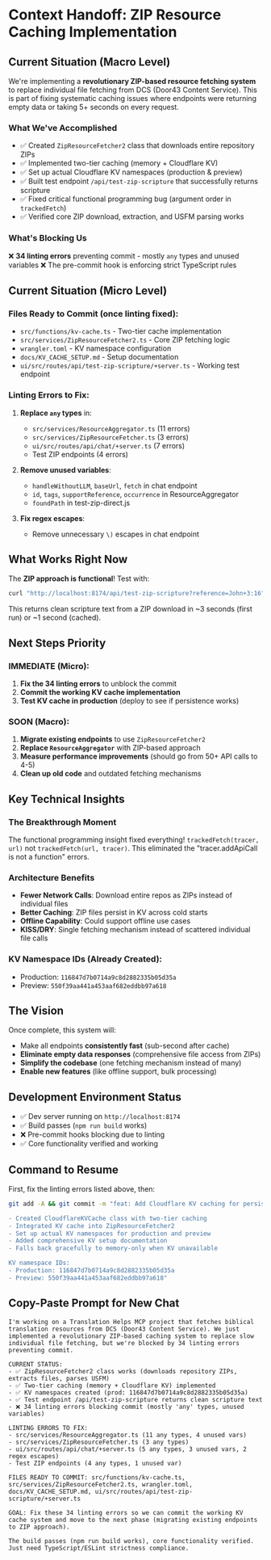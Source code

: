 # Context Handoff: ZIP Resource Caching Implementation

## Current Situation (Macro Level)

We're implementing a **revolutionary ZIP-based resource fetching system** to replace individual file fetching from DCS (Door43 Content Service). This is part of fixing systematic caching issues where endpoints were returning empty data or taking 5+ seconds on every request.

### What We've Accomplished

- ✅ Created `ZipResourceFetcher2` class that downloads entire repository ZIPs
- ✅ Implemented two-tier caching (memory + Cloudflare KV)
- ✅ Set up actual Cloudflare KV namespaces (production & preview)
- ✅ Built test endpoint `/api/test-zip-scripture` that successfully returns scripture
- ✅ Fixed critical functional programming bug (argument order in `trackedFetch`)
- ✅ Verified core ZIP download, extraction, and USFM parsing works

### What's Blocking Us

❌ **34 linting errors** preventing commit - mostly `any` types and unused variables
❌ The pre-commit hook is enforcing strict TypeScript rules

## Current Situation (Micro Level)

### Files Ready to Commit (once linting fixed):

- `src/functions/kv-cache.ts` - Two-tier cache implementation
- `src/services/ZipResourceFetcher2.ts` - Core ZIP fetching logic
- `wrangler.toml` - KV namespace configuration
- `docs/KV_CACHE_SETUP.md` - Setup documentation
- `ui/src/routes/api/test-zip-scripture/+server.ts` - Working test endpoint

### Linting Errors to Fix:

1. **Replace `any` types** in:
   - `src/services/ResourceAggregator.ts` (11 errors)
   - `src/services/ZipResourceFetcher.ts` (3 errors)
   - `ui/src/routes/api/chat/+server.ts` (7 errors)
   - Test ZIP endpoints (4 errors)

2. **Remove unused variables**:
   - `handleWithoutLLM`, `baseUrl`, `fetch` in chat endpoint
   - `id`, `tags`, `supportReference`, `occurrence` in ResourceAggregator
   - `foundPath` in test-zip-direct.js

3. **Fix regex escapes**:
   - Remove unnecessary `\)` escapes in chat endpoint

## What Works Right Now

The **ZIP approach is functional**! Test with:

```bash
curl "http://localhost:8174/api/test-zip-scripture?reference=John+3:16"
```

This returns clean scripture text from a ZIP download in ~3 seconds (first run) or ~1 second (cached).

## Next Steps Priority

### IMMEDIATE (Micro):

1. **Fix the 34 linting errors** to unblock the commit
2. **Commit the working KV cache implementation**
3. **Test KV cache in production** (deploy to see if persistence works)

### SOON (Macro):

1. **Migrate existing endpoints** to use `ZipResourceFetcher2`
2. **Replace `ResourceAggregator`** with ZIP-based approach
3. **Measure performance improvements** (should go from 50+ API calls to 4-5)
4. **Clean up old code** and outdated fetching mechanisms

## Key Technical Insights

### The Breakthrough Moment

The functional programming insight fixed everything! `trackedFetch(tracer, url)` not `trackedFetch(url, tracer)`. This eliminated the "tracer.addApiCall is not a function" errors.

### Architecture Benefits

- **Fewer Network Calls**: Download entire repos as ZIPs instead of individual files
- **Better Caching**: ZIP files persist in KV across cold starts
- **Offline Capability**: Could support offline use cases
- **KISS/DRY**: Single fetching mechanism instead of scattered individual file calls

### KV Namespace IDs (Already Created):

- Production: `116847d7b0714a9c8d2882335b05d35a`
- Preview: `550f39aa441a453aaf682eddbb97a618`

## The Vision

Once complete, this system will:

- Make all endpoints **consistently fast** (sub-second after cache)
- **Eliminate empty data responses** (comprehensive file access from ZIPs)
- **Simplify the codebase** (one fetching mechanism instead of many)
- **Enable new features** (like offline support, bulk processing)

## Development Environment Status

- ✅ Dev server running on `http://localhost:8174`
- ✅ Build passes (`npm run build` works)
- ❌ Pre-commit hooks blocking due to linting
- ✅ Core functionality verified and working

## Command to Resume

First, fix the linting errors listed above, then:

```bash
git add -A && git commit -m "feat: Add Cloudflare KV caching for persistent storage

- Created CloudflareKVCache class with two-tier caching
- Integrated KV cache into ZipResourceFetcher2
- Set up actual KV namespaces for production and preview
- Added comprehensive KV setup documentation
- Falls back gracefully to memory-only when KV unavailable

KV namespace IDs:
- Production: 116847d7b0714a9c8d2882335b05d35a
- Preview: 550f39aa441a453aaf682eddbb97a618"
```

## Copy-Paste Prompt for New Chat

```
I'm working on a Translation Helps MCP project that fetches biblical translation resources from DCS (Door43 Content Service). We just implemented a revolutionary ZIP-based caching system to replace slow individual file fetching, but we're blocked by 34 linting errors preventing commit.

CURRENT STATUS:
- ✅ ZipResourceFetcher2 class works (downloads repository ZIPs, extracts files, parses USFM)
- ✅ Two-tier caching (memory + Cloudflare KV) implemented
- ✅ KV namespaces created (prod: 116847d7b0714a9c8d2882335b05d35a)
- ✅ Test endpoint /api/test-zip-scripture returns clean scripture text
- ❌ 34 linting errors blocking commit (mostly 'any' types, unused variables)

LINTING ERRORS TO FIX:
- src/services/ResourceAggregator.ts (11 any types, 4 unused vars)
- src/services/ZipResourceFetcher.ts (3 any types)
- ui/src/routes/api/chat/+server.ts (5 any types, 3 unused vars, 2 regex escapes)
- Test ZIP endpoints (4 any types, 1 unused var)

FILES READY TO COMMIT: src/functions/kv-cache.ts, src/services/ZipResourceFetcher2.ts, wrangler.toml, docs/KV_CACHE_SETUP.md, ui/src/routes/api/test-zip-scripture/+server.ts

GOAL: Fix these 34 linting errors so we can commit the working KV cache system and move to the next phase (migrating existing endpoints to ZIP approach).

The build passes (npm run build works), core functionality verified. Just need TypeScript/ESLint strictness compliance.
```
